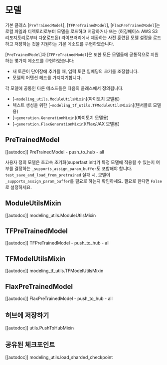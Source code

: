 <!--Copyright 2020 The HuggingFace Team. All rights reserved.

Licensed under the Apache License, Version 2.0 (the "License"); you may not use this file except in compliance with
the License. You may obtain a copy of the License at

http://www.apache.org/licenses/LICENSE-2.0

Unless required by applicable law or agreed to in writing, software distributed under the License is distributed on
an "AS IS" BASIS, WITHOUT WARRANTIES OR CONDITIONS OF ANY KIND, either express or implied. See the License for the
specific language governing permissions and limitations under the License.

⚠️ Note that this file is in Markdown but contain specific syntax for our doc-builder (similar to MDX) that may not be
rendered properly in your Markdown viewer.

-->

# 모델

기본 클래스 [`PreTrainedModel`], [`TFPreTrainedModel`], [`FlaxPreTrainedModel`]는 로컬 파일과 디렉토리로부터 모델을 로드하고 저장하거나 또는 (허깅페이스 AWS S3 리포지토리로부터 다운로드된) 라이브러리에서 제공하는 사전 훈련된 모델 설정을 로드하고 저장하는 것을 지원하는 기본 메소드를 구현하였습니다.   

[`PreTrainedModel`]과 [`TFPreTrainedModel`]은 또한 모든 모델들에 공통적으로 지원하는 몇가지 메소드를 구현하였습니다:

- 새 토큰이 단어장에 추가될 때, 입력 토큰 임베딩의 크기를 조정합니다.
- 모델의 어텐션 헤드를 가지치기합니다.

각 모델에 공통인 다른 메소드들은 다음의 클래스에서 정의됩니다. 
- [`~modeling_utils.ModuleUtilsMixin`](파이토치 모델용)
- 텍스트 생성을 위한 [`~modeling_tf_utils.TFModuleUtilsMixin`](텐서플로 모델용)
- [`~generation.GenerationMixin`](파이토치 모델용)
- [`~generation.FlaxGenerationMixin`](Flax/JAX 모델용)

## PreTrainedModel

[[autodoc]] PreTrainedModel
    - push_to_hub
    - all

사용자 정의 모델은 초고속 초기화(superfast init)가 특정 모델에 적용될 수 있는지 여부를 결정하는 `_supports_assign_param_buffer`도 포함해야 합니다.
`test_save_and_load_from_pretrained` 실패 시, 모델이 `_supports_assign_param_buffer`를 필요로 하는지 확인하세요.
필요로 한다면 `False`로 설정하세요. 

## ModuleUtilsMixin

[[autodoc]] modeling_utils.ModuleUtilsMixin

## TFPreTrainedModel

[[autodoc]] TFPreTrainedModel
    - push_to_hub
    - all

## TFModelUtilsMixin

[[autodoc]] modeling_tf_utils.TFModelUtilsMixin

## FlaxPreTrainedModel

[[autodoc]] FlaxPreTrainedModel
    - push_to_hub
    - all

## 허브에 저장하기

[[autodoc]] utils.PushToHubMixin

## 공유된 체크포인트

[[autodoc]] modeling_utils.load_sharded_checkpoint

